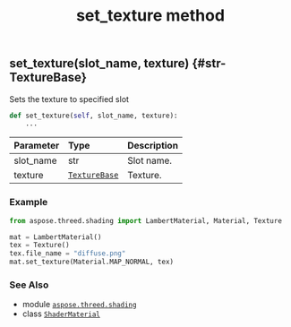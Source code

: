 ﻿---
title: set_texture method
second_title: Aspose.3D for Python via .NET API References
description: 
type: docs
weight: 70
url: /python-net/aspose.threed.shading/shadermaterial/set_texture/
is_root: false
---

## set_texture(slot_name, texture) {#str-TextureBase}

Sets the texture to specified slot



```python
def set_texture(self, slot_name, texture):
    ...
```


| Parameter | Type | Description |
| :- | :- | :- |
| slot_name | str | Slot name. |
| texture | [`TextureBase`](/3d/python-net/aspose.threed.shading/texturebase) | Texture. |

### Example 


```python
from aspose.threed.shading import LambertMaterial, Material, Texture

mat = LambertMaterial()
tex = Texture()
tex.file_name = "diffuse.png"
mat.set_texture(Material.MAP_NORMAL, tex)

```



### See Also
* module [`aspose.threed.shading`](../../)
* class [`ShaderMaterial`](/3d/python-net/aspose.threed.shading/shadermaterial)
